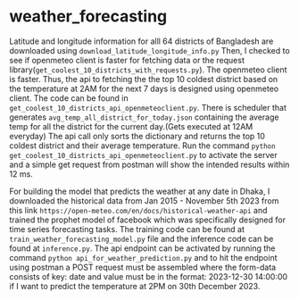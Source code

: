 # weather_forecasting

Latitude and longitude information for alll 64 districts of Bangladesh are downloaded using `download_latitude_longitude_info.py`
Then, I checked to see if openmeteo client is faster for fetching data or the request library(`get_coolest_10_districts_with_requests.py`). 
The openmeteo client is faster. Thus, the api to fetching the the top 10 coldest district based on the temperature at 2AM for the next 7 days is designed using openmeteo client. The code can be found in `get_coolest_10_districts_api_openmeteoclient.py`. There is scheduler that generates `avg_temp_all_district_for_today.json` containing the average temp for all the district for the current day.(Gets executed at 12AM everyday) The api call only sorts the dictionary and returns the top 10 coldest district and their average temperature. Run the command `python get_coolest_10_districts_api_openmeteoclient.py` to activate the server and a simple get request from postman will show the intended results within 12 ms.


For building the model that predicts the weather at any date in Dhaka, I downloaded the historical data from Jan 2015 - November 5th 2023 from this link `https://open-meteo.com/en/docs/historical-weather-api` and trained the prophet model of facebook which was specifically designed for time series forecasting tasks. The training code can be found at `train_weather_forecasting_model.py` file and the inference code can be found at `inference.py`. The api endpoint can be activated by running the command `python api_for_weather_prediction.py` and to hit the endpoint using postman a POST request must be assembled where the form-data consists of key: date and value must be in the format: 2023-12-30 14:00:00 if I want to predict the temperature at 2PM on 30th December 2023. 